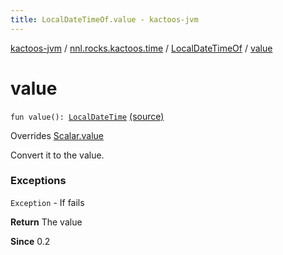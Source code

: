 ```yaml
---
title: LocalDateTimeOf.value - kactoos-jvm
---
```


[kactoos-jvm](../../index.html) / [nnl.rocks.kactoos.time](../index.html) / [LocalDateTimeOf](index.html) / [value](./value.html)

# value

`fun value(): `[`LocalDateTime`](http://docs.oracle.com/javase/8/docs/api/java/time/LocalDateTime.html) [(source)](https://github.com/neonailol/kactoos/blob/master/kactoos-jvm/src/main/kotlin/nnl/rocks/kactoos/time/LocalDateTimeOf.kt#L41)

Overrides [Scalar.value](../../nnl.rocks.kactoos/-scalar/value.html)

Convert it to the value.

### Exceptions

`Exception` - If fails

**Return**
The value

**Since**
0.2

